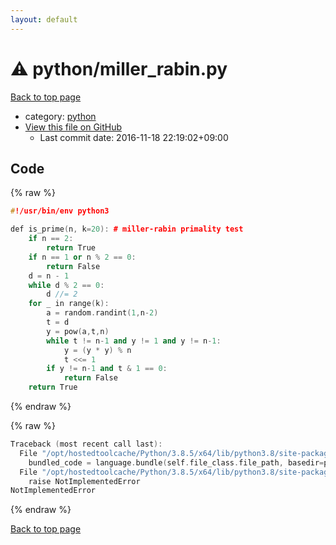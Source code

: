```yaml
---
layout: default
---
```


<!-- mathjax config similar to math.stackexchange -->
<script type="text/javascript" async
  src="https://cdnjs.cloudflare.com/ajax/libs/mathjax/2.7.5/MathJax.js?config=TeX-MML-AM_CHTML">
</script>
<script type="text/x-mathjax-config">
  MathJax.Hub.Config({
    TeX: { equationNumbers: { autoNumber: "AMS" }},
    tex2jax: {
      inlineMath: [ ['$','$'] ],
      processEscapes: true
    },
    "HTML-CSS": { matchFontHeight: false },
    displayAlign: "left",
    displayIndent: "2em"
  });
</script>

<script type="text/javascript" src="https://cdnjs.cloudflare.com/ajax/libs/jquery/3.4.1/jquery.min.js"></script>
<script src="https://cdn.jsdelivr.net/npm/jquery-balloon-js@1.1.2/jquery.balloon.min.js" integrity="sha256-ZEYs9VrgAeNuPvs15E39OsyOJaIkXEEt10fzxJ20+2I=" crossorigin="anonymous"></script>
<script type="text/javascript" src="../../assets/js/copy-button.js"></script>
<link rel="stylesheet" href="../../assets/css/copy-button.css" />


# :warning: python/miller_rabin.py

<a href="../../index.html">Back to top page</a>

* category: <a href="../../index.html#23eeeb4347bdd26bfc6b7ee9a3b755dd">python</a>
* <a href="{{ site.github.repository_url }}/blob/master/python/miller_rabin.py">View this file on GitHub</a>
    - Last commit date: 2016-11-18 22:19:02+09:00




## Code

<a id="unbundled"></a>
{% raw %}
```cpp
#!/usr/bin/env python3

def is_prime(n, k=20): # miller-rabin primality test
    if n == 2:
        return True
    if n == 1 or n % 2 == 0:
        return False
    d = n - 1
    while d % 2 == 0:
        d //= 2
    for _ in range(k):
        a = random.randint(1,n-2)
        t = d
        y = pow(a,t,n)
        while t != n-1 and y != 1 and y != n-1:
            y = (y * y) % n
            t <<= 1
        if y != n-1 and t & 1 == 0:
            return False
    return True

```
{% endraw %}

<a id="bundled"></a>
{% raw %}
```cpp
Traceback (most recent call last):
  File "/opt/hostedtoolcache/Python/3.8.5/x64/lib/python3.8/site-packages/onlinejudge_verify/docs.py", line 349, in write_contents
    bundled_code = language.bundle(self.file_class.file_path, basedir=pathlib.Path.cwd())
  File "/opt/hostedtoolcache/Python/3.8.5/x64/lib/python3.8/site-packages/onlinejudge_verify/languages/python.py", line 84, in bundle
    raise NotImplementedError
NotImplementedError

```
{% endraw %}

<a href="../../index.html">Back to top page</a>


